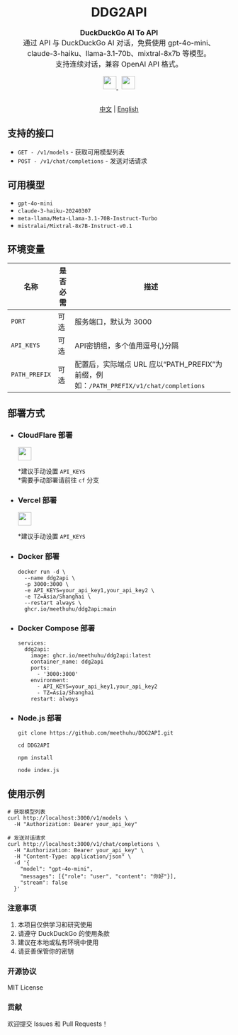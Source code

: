 <div align="center">
	<h1>DDG2API</h1>
	<p style="font-size: 16px">
		<b>DuckDuckGo AI To API</b>
		<br>
		通过 API 与 DuckDuckGo AI 对话，免费使用 gpt-4o-mini、
    <br>
    claude-3-haiku、llama-3.1-70b、mixtral-8x7b 等模型。
		<br>
		支持连续对话，兼容 OpenAI API 格式。
	</p>
  <a href="https://deploy.workers.cloudflare.com/?url=https://github.com/meethuhu/ddg2api/actions/workflows/workers-deploy.yml">
    <img src="https://deploy.workers.cloudflare.com/button" style="height: 30px;" />
  </a>
  <span>&nbsp;</span>
  <a href="https://vercel.com/new/clone?repository-url=https%3A%2F%2Fgithub.com%2Fmeethuhu%2FDDG2API">
    <img src="https://vercel.com/button" style="height: 30px;" />
  </a>
  <br><br>
  
  [中文](./doc/README_zh.md) | [English](./README.md)
</div>

## 支持的接口

- `GET - /v1/models` - 获取可用模型列表
- `POST - /v1/chat/completions` - 发送对话请求

## 可用模型

- `gpt-4o-mini`
- `claude-3-haiku-20240307`
- `meta-llama/Meta-Llama-3.1-70B-Instruct-Turbo`
- `mistralai/Mixtral-8x7B-Instruct-v0.1`

## 环境变量

| 名称       | 是否必需 | 描述                                                                   |
| ---------- | -------- |----------------------------------------------------------------------|
| `PORT`     | 可选     | 服务端口，默认为 3000                                                        |
| `API_KEYS` | 可选     | API密钥组，多个值用逗号(,)分隔                                                   |
| `PATH_PREFIX` | 可选     | 配置后，实际端点 URL 应以“PATH_PREFIX”为前缀，例如：`/PATH_PREFIX/v1/chat/completions` |

## 部署方式

- ### CloudFlare 部署

  <a href="https://deploy.workers.cloudflare.com/?url=https://github.com/meethuhu/ddg2api/actions/workflows/workers-deploy.yml">
  	<img src="https://deploy.workers.cloudflare.com/button" style="height: 30px;" /></a>
  
  *建议手动设置 `API_KEYS`  
  *需要手动部署请前往 `cf` 分支

- ### Vercel 部署

  <a href="https://vercel.com/new/clone?repository-url=https%3A%2F%2Fgithub.com%2Fmeethuhu%2FDDG2API">
  	<img src="https://vercel.com/button" style="height: 30px;" /></a>
  
  *建议手动设置 `API_KEYS`

- ### Docker 部署

  ```shell
  docker run -d \
    --name ddg2api \
    -p 3000:3000 \
    -e API_KEYS=your_api_key1,your_api_key2 \
    -e TZ=Asia/Shanghai \
    --restart always \
    ghcr.io/meethuhu/ddg2api:main
  ```

- ### Docker Compose 部署

  ```docker-compose
  services:
    ddg2api:
      image: ghcr.io/meethuhu/ddg2api:latest
      container_name: ddg2api
      ports:
        - '3000:3000'
      environment:
        - API_KEYS=your_api_key1,your_api_key2
        - TZ=Asia/Shanghai
      restart: always
  ```

- ### Node.js 部署

  ```shell
  git clone https://github.com/meethuhu/DDG2API.git

  cd DDG2API

  npm install

  node index.js
  ```

## 使用示例

```shell
# 获取模型列表
curl http://localhost:3000/v1/models \
  -H "Authorization: Bearer your_api_key"
```

```shell
# 发送对话请求
curl http://localhost:3000/v1/chat/completions \
  -H "Authorization: Bearer your_api_key" \
  -H "Content-Type: application/json" \
  -d '{
    "model": "gpt-4o-mini",
    "messages": [{"role": "user", "content": "你好"}],
    "stream": false
  }'
```

### 注意事项

1. 本项目仅供学习和研究使用
2. 请遵守 DuckDuckGo 的使用条款
3. 建议在本地或私有环境中使用
4. 请妥善保管你的密钥

### 开源协议

MIT License

### 贡献

欢迎提交 Issues 和 Pull Requests！
